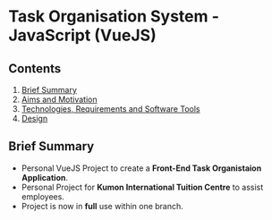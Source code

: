 # Task Organisation System - JavaScript (VueJS)
## Contents
1. [ Brief Summary ](#summary)
2. [ Aims and Motivation ](#aims)
3. [ Technologies, Requirements and Software Tools ](#tech)
4. [ Design ](#design)

<a name="summary"></a>
## Brief Summary
- Personal VueJS Project to create a **Front-End Task Organistaion Application**.
- Personal Project for **Kumon International Tuition Centre** to assist employees.
- Project is now in **full** use within one branch.


